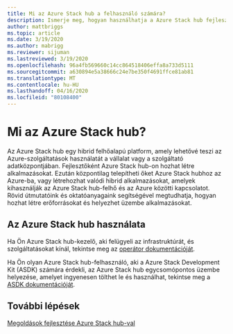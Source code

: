 ```yaml
---
title: Mi az Azure Stack hub a felhasználó számára?
description: Ismerje meg, hogyan használhatja a Azure Stack hub fejlesztőként.
author: mattbriggs
ms.topic: article
ms.date: 3/19/2020
ms.author: mabrigg
ms.reviewer: sijuman
ms.lastreviewed: 3/19/2020
ms.openlocfilehash: 96a4fb569660c14cc864518406effa8a733d5111
ms.sourcegitcommit: a630894e5a38666c24e7be350f4691ffce81ab81
ms.translationtype: MT
ms.contentlocale: hu-HU
ms.lasthandoff: 04/16/2020
ms.locfileid: "80108400"
---
```

# <a name="what-is-azure-stack-hub"></a>Mi az Azure Stack hub?

Az Azure Stack hub egy hibrid felhőalapú platform, amely lehetővé teszi az Azure-szolgáltatások használatát a vállalat vagy a szolgáltató adatközpontjában. Fejlesztőként Azure Stack hub-on hozhat létre alkalmazásokat. Ezután központilag telepítheti őket Azure Stack hubhoz az Azure-ba, vagy létrehozhat valódi hibrid alkalmazásokat, amelyek kihasználják az Azure Stack hub-felhő és az Azure közötti kapcsolatot. Rövid útmutatóink és oktatóanyagaink segítségével megtudhatja, hogyan hozhat létre erőforrásokat és helyezhet üzembe alkalmazásokat.

## <a name="how-to-use-azure-stack-hub"></a>Az Azure Stack hub használata

Ha Ön Azure Stack hub-kezelő, aki felügyeli az infrastruktúrát, és szolgáltatásokat kínál, tekintse meg az [operátor dokumentációját](https://docs.microsoft.com/azure-stack/operator/).

Ha Ön olyan Azure Stack hub-felhasználó, aki a Azure Stack Development Kit (ASDK) számára érdekli, az Azure Stack hub egycsomópontos üzembe helyezése, amelyet ingyenesen tölthet le és használhat, tekintse meg a [ASDK dokumentációját](https://docs.microsoft.com/azure-stack/asdk/).

## <a name="next-steps"></a>További lépések

[Megoldások fejlesztése Azure Stack hub-val](azure-stack-dev-start.md)